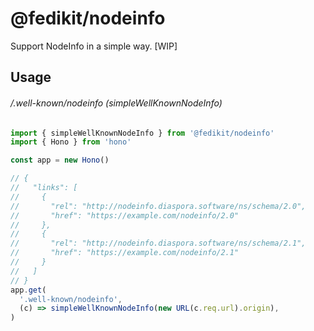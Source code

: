# @fedikit/nodeinfo

Support NodeInfo in a simple way. [WIP]

## Usage

###### /.well-known/nodeinfo (simpleWellKnownNodeInfo)

```ts
import { simpleWellKnownNodeInfo } from '@fedikit/nodeinfo'
import { Hono } from 'hono'

const app = new Hono()

// {
//   "links": [
//     {
//       "rel": "http://nodeinfo.diaspora.software/ns/schema/2.0",
//       "href": "https://example.com/nodeinfo/2.0"
//     },
//     {
//       "rel": "http://nodeinfo.diaspora.software/ns/schema/2.1",
//       "href": "https://example.com/nodeinfo/2.1"
//     }
//   ]
// }
app.get(
  '.well-known/nodeinfo',
  (c) => simpleWellKnownNodeInfo(new URL(c.req.url).origin),
)
```
